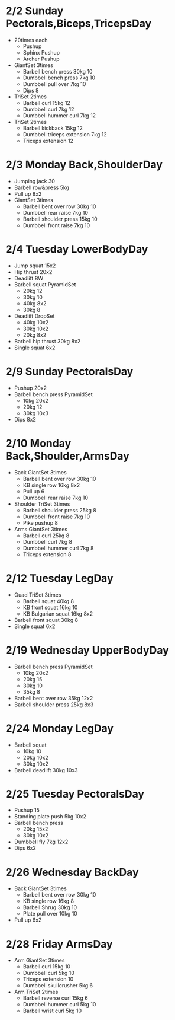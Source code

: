 # 2/2 Sunday Pectorals,Biceps,TricepsDay
* 20times each
  * Pushup
  * Sphinx Pushup
  * Archer Pushup
* GiantSet 3times
  * Barbell bench press 30kg 10
  * Dumbbell bench press 7kg 10
  * Dumbbell pull over 7kg 10
  * Dips 8
* TriSet 2times
  * Barbell curl 15kg 12
  * Dumbbell curl 7kg 12
  * Dumbbell hummer curl  7kg 12
* TriSet 2times
  * Barbell kickback 15kg 12
  * Dumbbell triceps extension 7kg 12
  * Triceps extension 12

# 2/3 Monday Back,ShoulderDay
* Jumping jack 30
* Barbell row&press 5kg
* Pull up 8x2
* GiantSet 3times
  * Barbell bent over row 30kg 10
  * Dumbbell rear raise 7kg 10
  * Barbell shoulder press 15kg 10
  * Dumbbell front raise 7kg 10

# 2/4 Tuesday LowerBodyDay
* Jump squat 15x2
* Hip thrust 20x2
* Deadlift BW
* Barbell squat PyramidSet
  * 20kg 12
  * 30kg 10
  * 40kg 8x2
  * 30kg 8
* Deadlift DropSet
  * 40kg 10x2
  * 30kg 10x2
  * 20kg 8x2
* Barbell hip thrust 30kg 8x2
* Single squat 6x2

# 2/9 Sunday PectoralsDay
* Pushup 20x2
* Barbell bench press PyramidSet
  * 10kg 20x2
  * 20kg 12
  * 30kg 10x3
* Dips 8x2

# 2/10 Monday Back,Shoulder,ArmsDay
* Back GiantSet 3times
  * Barbell bent over row 30kg 10
  * KB single row 16kg 8x2
  * Pull up 6
  * Dumbbell rear raise 7kg 10
* Shoulder TriSet 3times
  * Barbell shoulder press 25kg 8
  * Dumbbell front raise 7kg 10
  * Pike pushup 8
* Arms GiantSet 3times
  * Barbell curl 25kg 8
  * Dumbbell curl 7kg 8
  * Dumbbell hummer curl 7kg 8
  * Triceps extension 8

# 2/12 Tuesday LegDay
* Quad TriSet 3times
  * Barbell squat 40kg 8
  * KB front squat 16kg 10
  * KB Bulgarian squat 16kg 8x2
* Barbell front squat 30kg 8
* Single squat 6x2

# 2/19 Wednesday UpperBodyDay
* Barbell bench press PyramidSet
  * 10kg 20x2
  * 20kg 15
  * 30kg 10
  * 35kg 8
* Barbell bent over row 35kg 12x2
* Barbell shoulder press 25kg 8x3

# 2/24 Monday LegDay
* Barbell squat
  * 10kg 10
  * 20kg 10x2
  * 30kg 10x2
* Barbell deadlift 30kg 10x3

# 2/25 Tuesday PectoralsDay
* Pushup 15
* Standing plate push 5kg 10x2
* Barbell bench press
  * 20kg 15x2
  * 30kg 10x2
* Dumbbell fly 7kg 12x2
* Dips 6x2

# 2/26 Wednesday BackDay
* Back GiantSet 3times
  * Barbell bent over row 30kg 10
  * KB single row 16kg 8
  * Barbell Shrug 30kg 10
  * Plate pull over 10kg 10
* Pull up 6x2

# 2/28 Friday ArmsDay
* Arm GiantSet 3times
  * Barbell curl 15kg 10
  * Dumbbell curl 5kg 10
  * Triceps extension 10
  * Dumbbell skullcrusher 5kg 6
* Arm TriSet 2times
  * Barbell reverse curl 15kg 6
  * Dumbbell hummer curl 5kg 10
  * Barbell wrist curl 5kg 10
